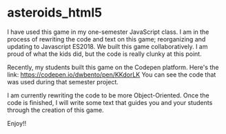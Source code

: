 # asteroids_html5

I have used this game in my one-semester JavaScript class.  I am in the process of rewriting the code and text on this game; reorganizing and updating to Javascript ES2018.  We built this game collaboratively.  I am proud of what the kids did, but the code is really clunky at this point.

Recently, my students built this game on the Codepen platform.  Here's the link: https://codepen.io/dwbento/pen/KKdorLK  You can see the code that was used during that semester project.  

I am currently rewriting the code to be more Object-Oriented.  Once the code is finished, I will write some text that guides you and your students through the creation of this game.

Enjoy!!
